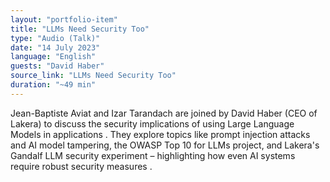 ```yaml
---
layout: "portfolio-item"
title: "LLMs Need Security Too"
type: "Audio (Talk)"
date: "14 July 2023"
language: "English"
guests: "David Haber"
source_link: "LLMs Need Security Too"
duration: "~49 min"
---
```


Jean-Baptiste Aviat and Izar Tarandach are joined by David Haber (CEO of Lakera) to discuss the security implications of using Large Language Models in applications . They explore topics like prompt injection attacks and AI model tampering, the OWASP Top 10 for LLMs project, and Lakera's Gandalf LLM security experiment – highlighting how even AI systems require robust security measures  .
